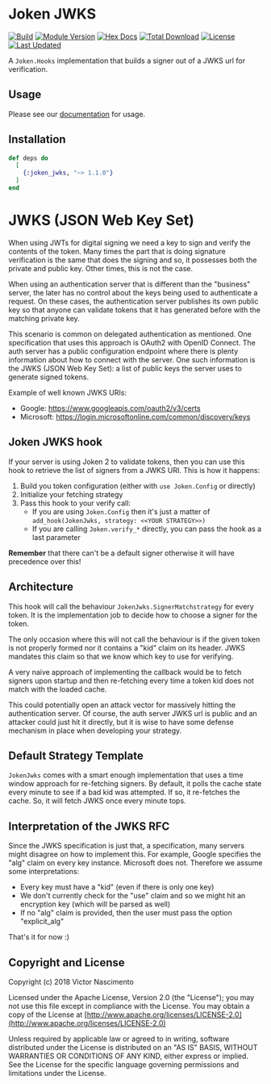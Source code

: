 # Joken JWKS

[![Build](https://travis-ci.org/joken-elixir/joken_jwks.svg?branch=master)](https://travis-ci.org/joken-elixir/joken_jwks)
[![Module Version](https://img.shields.io/hexpm/v/joken_jwks.svg)](https://hex.pm/packages/joken_jwks)
[![Hex Docs](https://img.shields.io/badge/hex-docs-lightgreen.svg)](https://hexdocs.pm/joken_jwks/)
[![Total Download](https://img.shields.io/hexpm/dt/joken_jwks.svg)](https://hex.pm/packages/joken_jwks)
[![License](https://img.shields.io/hexpm/l/joken_jwks.svg)](https://github.com/joken-elixir/joken_jwks/blob/master/LICENSE)
[![Last Updated](https://img.shields.io/github/last-commit/joken-elixir/joken_jwks.svg)](https://github.com/joken-elixir/joken_jwks/commits/master)

A `Joken.Hooks` implementation that builds a signer out of a JWKS url for verification.

## Usage

Please see our [documentation](https://hexdocs.pm/joken_jwks/) for usage.

## Installation

```elixir
def deps do
  [
    {:joken_jwks, "~> 1.1.0"}
  ]
end
```

# JWKS (JSON Web Key Set)

When using JWTs for digital signing we need a key to sign and verify the contents of the token. Many times the part that is doing signature verification is the same that does the signing and so, it possesses both the private and public key. Other times, this is not the case.

When using an authentication server that is different than the "business" server, the later has no control about the keys being used to authenticate a request. On these cases, the authentication server publishes its own public key so that anyone can validate tokens that it has generated before with the matching private key.

This scenario is common on delegated authentication as mentioned. One specification that uses this approach is OAuth2 with OpenID Connect. The auth server has a public configuration endpoint where there is plenty information about how to connect with the server. One such information is the JWKS (JSON Web Key Set): a list of public keys the server uses to generate signed tokens.

Example of well known JWKS URIs:

- Google: https://www.googleapis.com/oauth2/v3/certs
- Microsoft: https://login.microsoftonline.com/common/discovery/keys

## Joken JWKS hook

If your server is using Joken 2 to validate tokens, then you can use this hook to retrieve the list of signers from a JWKS URI. This is how it happens:

1. Build you token configuration (either with `use Joken.Config` or directly)
2. Initialize your fetching strategy
3. Pass this hook to your verify call:
   - If you are using `Joken.Config` then it's just a matter of `add_hook(JokenJwks, strategy: <<YOUR STRATEGY>>)`
   - If you are calling `Joken.verify_*` directly, you can pass the hook as a last parameter

**Remember** that there can't be a default signer otherwise it will have precedence over this!

## Architecture

This hook will call the behaviour `JokenJwks.SignerMatchstrategy` for every token. It is the implementation job to decide how to choose a signer for the token.

The only occasion where this will not call the behaviour is if the given token is not properly formed nor it contains a "kid" claim on its header. JWKS mandates this claim so that we know which key to use for verifying.

A very naive approach of implementing the callback would be to fetch signers upon startup and then re-fetching every time a token kid does not match with the loaded cache.

This could potentially open an attack vector for massively hitting the authentication server. Of course, the auth server JWKS url is public and an attacker could just hit it directly, but it is wise to have some defense mechanism in place when developing your strategy.

## Default Strategy Template

`JokenJwks` comes with a smart enough implementation that uses a time window approach for re-fetching signers. By default, it polls the cache state every minute to see if a bad kid was attempted. If so, it re-fetches the cache. So, it will fetch JWKS once every minute tops.

## Interpretation of the JWKS RFC

Since the JWKS specification is just that, a specification, many servers might disagree on how to implement this. For example, Google specifies the "alg" claim on every key instance. Microsoft does not. Therefore we assume some interpretations:

- Every key must have a "kid" (even if there is only one key)
- We don't currently check for the "use" claim and so we might hit an encryption key (which will be parsed as well)
- If no "alg" claim is provided, then the user must pass the option "explicit_alg"

That's it for now :)

## Copyright and License

Copyright (c) 2018 Victor Nascimento

Licensed under the Apache License, Version 2.0 (the "License");
you may not use this file except in compliance with the License.
You may obtain a copy of the License at [http://www.apache.org/licenses/LICENSE-2.0](http://www.apache.org/licenses/LICENSE-2.0)

Unless required by applicable law or agreed to in writing, software
distributed under the License is distributed on an "AS IS" BASIS,
WITHOUT WARRANTIES OR CONDITIONS OF ANY KIND, either express or implied.
See the License for the specific language governing permissions and
limitations under the License.
